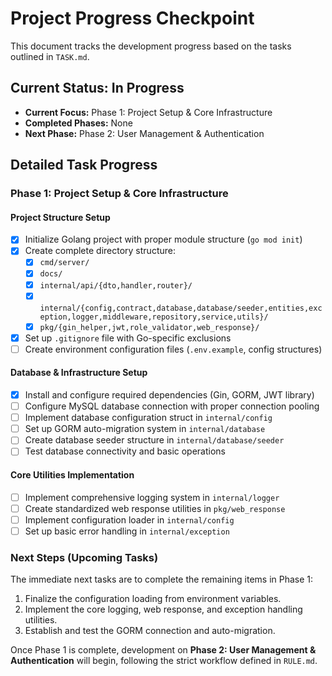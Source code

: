 # Project Progress Checkpoint

This document tracks the development progress based on the tasks outlined in `TASK.md`.

## Current Status: In Progress

-   **Current Focus:** Phase 1: Project Setup & Core Infrastructure
-   **Completed Phases:** None
-   **Next Phase:** Phase 2: User Management & Authentication

## Detailed Task Progress

### Phase 1: Project Setup & Core Infrastructure

#### Project Structure Setup
- [x] Initialize Golang project with proper module structure (`go mod init`)
- [x] Create complete directory structure:
  - [x] `cmd/server/`
  - [x] `docs/`
  - [x] `internal/api/{dto,handler,router}/`
  - [x] `internal/{config,contract,database,database/seeder,entities,exception,logger,middleware,repository,service,utils}/`
  - [x] `pkg/{gin_helper,jwt,role_validator,web_response}/`
- [x] Set up `.gitignore` file with Go-specific exclusions
- [ ] Create environment configuration files (`.env.example`, config structures)

#### Database & Infrastructure Setup
- [x] Install and configure required dependencies (Gin, GORM, JWT library)
- [ ] Configure MySQL database connection with proper connection pooling
- [ ] Implement database configuration struct in `internal/config`
- [ ] Set up GORM auto-migration system in `internal/database` 
- [ ] Create database seeder structure in `internal/database/seeder`
- [ ] Test database connectivity and basic operations

#### Core Utilities Implementation
- [ ] Implement comprehensive logging system in `internal/logger`
- [ ] Create standardized web response utilities in `pkg/web_response`
- [ ] Implement configuration loader in `internal/config`
- [ ] Set up basic error handling in `internal/exception`

### Next Steps (Upcoming Tasks)

The immediate next tasks are to complete the remaining items in Phase 1:
1.  Finalize the configuration loading from environment variables.
2.  Implement the core logging, web response, and exception handling utilities.
3.  Establish and test the GORM connection and auto-migration.

Once Phase 1 is complete, development on **Phase 2: User Management & Authentication** will begin, following the strict workflow defined in `RULE.md`.